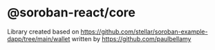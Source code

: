 # @soroban-react/core
Library created based on https://github.com/stellar/soroban-example-dapp/tree/main/wallet written by https://github.com/paulbellamy
